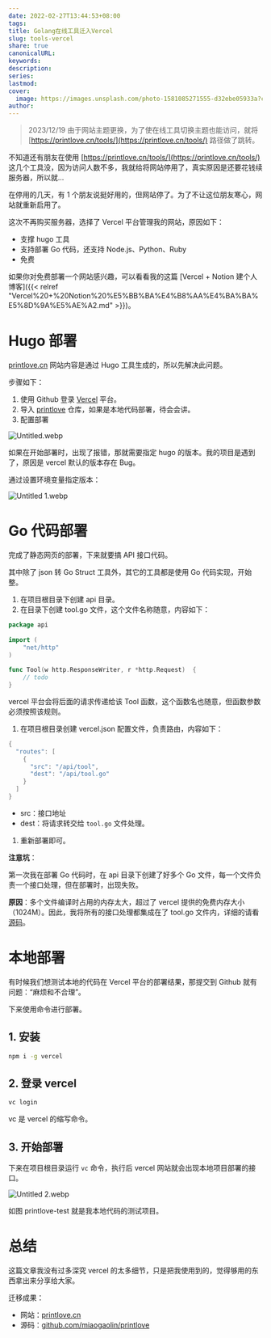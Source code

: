 ```yaml
---  
date: 2022-02-27T13:44:53+08:00  
tags:   
title: Golang在线工具迁入Vercel  
slug: tools-vercel  
share: true  
canonicalURL:   
keywords:   
description:   
series:   
lastmod:   
cover:  
  image: https://images.unsplash.com/photo-1581085271555-d32ebe05933a?crop=entropy&cs=tinysrgb&fit=max&fm=jpg&ixid=M3wzNjAwOTd8MHwxfHNlYXJjaHw1NHx8dG9vbHxlbnwwfDB8fHwxNzAyOTY1MTUyfDA&ixlib=rb-4.0.3&q=80&w=400  
author:   
---  
```

  
  
> 2023/12/19 由于网站主题更换，为了使在线工具切换主题也能访问，就将 [https://printlove.cn/tools/](https://printlove.cn/tools/) 路径做了跳转。  
  
不知道还有朋友在使用 [https://printlove.cn/tools/](https://printlove.cn/tools/)  这几个工具没，因为访问人数不多，我就给将网站停用了，真实原因是还要花钱续服务器，所以就...  
  
在停用的几天，有 1 个朋友说挺好用的，但网站停了。为了不让这位朋友寒心，网站就重新启用了。  
  
这次不再购买服务器，选择了 Vercel 平台管理我的网站，原因如下：  
  
- 支撑 hugo 工具  
- 支持部署 Go 代码，还支持 Node.js、Python、Ruby  
- 免费  
  
如果你对免费部署一个网站感兴趣，可以看看我的这篇 [Vercel + Notion 建个人博客]({{< relref "Vercel%20+%20Notion%20%E5%BB%BA%E4%B8%AA%E4%BA%BA%E5%8D%9A%E5%AE%A2.md" >}})。  
  
# Hugo 部署  
  
[printlove.cn](http://printlove.cn) 网站内容是通过 Hugo 工具生成的，所以先解决此问题。  
  
步骤如下：  
  
1. 使用 Github 登录 [Vercel](https://vercel.com/) 平台。  
2. 导入 [printlove](https://github.com/miaogaolin/printlove) 仓库，如果是本地代码部署，待会会讲。  
3. 配置部署  
  
![Untitled.webp](Untitled.webp)  
  
如果在开始部署时，出现了报错，那就需要指定 hugo 的版本。我的项目是遇到了，原因是 vercel 默认的版本存在 Bug。  
  
通过设置环境变量指定版本：  
  
![Untitled 1.webp](Untitled%201.webp)  
  
# Go 代码部署  
  
完成了静态网页的部署，下来就要搞 API 接口代码。  
  
其中除了 json 转 Go Struct 工具外，其它的工具都是使用 Go 代码实现，开始整。  
  
1. 在项目根目录下创建 api 目录。  
2. 在目录下创建 tool.go 文件，这个文件名称随意，内容如下：  
  
```go  
package api  
  
import (  
	"net/http"  
)  
  
func Tool(w http.ResponseWriter, r *http.Request)  {  
	// todo  
}  
```  
  
vercel 平台会将后面的请求传递给该 Tool 函数，这个函数名也随意，但函数参数必须按照该规则。  
  
1. 在项目根目录创建 vercel.json 配置文件，负责路由，内容如下：  
  
```go  
{  
  "routes": [  
    {  
      "src": "/api/tool",  
      "dest": "/api/tool.go"  
    }  
  ]  
}  
```  
  
- src：接口地址  
- dest：将请求转交给 `tool.go` 文件处理。  
1. 重新部署即可。  
  
**注意坑**：  
  
第一次我在部署 Go 代码时，在 api 目录下创建了好多个 Go 文件，每一个文件负责一个接口处理，但在部署时，出现失败。  
  
**原因**：多个文件编译时占用的内存太大，超过了 vercel 提供的免费内存大小（1024M）。因此，我将所有的接口处理都集成在了 tool.go 文件内，详细的请看[源码](https://github.com/miaogaolin/printlove/blob/master/api/tool.go)。  
  
# 本地部署  
  
有时候我们想测试本地的代码在 Vercel 平台的部署结果，那提交到 Github 就有问题：“麻烦和不合理”。  
  
下来使用命令进行部署。  
  
## 1. 安装  
  
```bash  
npm i -g vercel  
```  
  
## 2. 登录 vercel  
  
```bash  
vc login  
```  
  
vc 是  vercel 的缩写命令。  
  
## 3. 开始部署  
  
下来在项目根目录运行 `vc` 命令，执行后 vercel 网站就会出现本地项目部署的接口。  
  
![Untitled 2.webp](Untitled%202.webp)  
  
如图 printlove-test 就是我本地代码的测试项目。  
  
# 总结  
  
这篇文章我没有过多深究 vercel 的太多细节，只是把我使用到的，觉得够用的东西拿出来分享给大家。  
  
迁移成果：  
  
- 网站：[printlove.cn](https://printlove.cn)  
- 源码：[github.com/miaogaolin/printlove](https://github.com/miaogaolin/printlove)